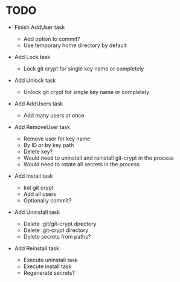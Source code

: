 TODO
====

* Finish AddUser task
  * Add option to commit?
  * Use temporary home directory by default

* Add Lock task
  * Lock git crypt for single key name or completely
* Add Unlock task
  * Unlock git crypt for single key name or completely
* Add AddUsers task
  * Add many users at once
* Add RemoveUser task
  * Remove user for key name
  * By ID or by key path
  * Delete key?
  * Would need to uninstall and reinstall git-crypt in the process
  * Would need to rotate all secrets in the process

* Add Install task
  * Init git crypt
  * Add all users
  * Optionally commit?
* Add Uninstall task
  * Delete .git/git-crypt directory
  * Delete .git-crypt directory
  * Delete secrets from paths?

* Add Reinstall task
  * Execute uninstall task
  * Execute install task
  * Regenerate secrets?
